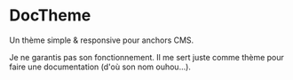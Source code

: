 DocTheme
========

Un thème simple &amp; responsive pour anchors CMS.

Je ne garantis pas son fonctionnement. Il me sert juste comme thème pour faire une documentation (d'où son nom ouhou...).
